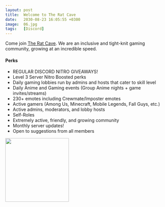 ```yaml
---
layout: post
title:  Welcome to The Rat Cave
date:   2030-08-23 16:05:55 +0300
image:  06.jpg
tags:   [Discord]
---
```


Come join [The Rat Cave].  We are an inclusive and tight-knit gaming community, growing at an incredible speed.

[The Rat Cave]: https://discord.gg/theratcave
                                                                    
#### Perks #####
- REGULAR DISCORD NITRO GIVEAWAYS!
- Level 3 Server Nitro Boosted perks
- Daily gaming lobbies run by admins and hosts that cater to skill level
- Daily Anime and Gaming events (Group Anime nights + game invites/streams)
- 230+ emotes including Crewmate/Imposter emotes
- Active gamers (Among Us, Minecraft, Mobile Legends, Fall Guys, etc.)
- Active admins, moderators, and lobby hosts
- Self-Roles
- Extremely active, friendly, and growing community
- Monthly server updates!
- Open to suggestions from all members

<img style="text-align: center" src="{{site.baseurl}}/img/RatCaveWelcome.jpg" height="200">




